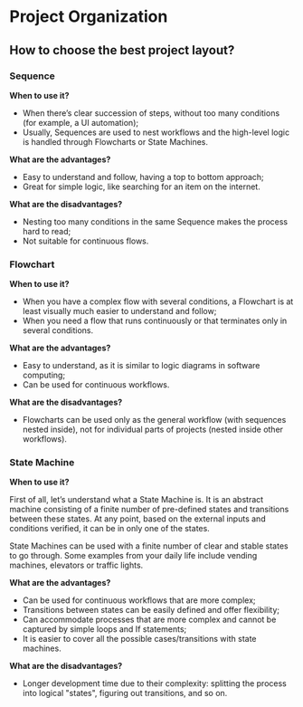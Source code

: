 # Project Organization

## How to choose the best project layout?

### Sequence
**When to use it?**
- When there’s clear succession of steps, without too many conditions (for example, a UI automation);
- Usually, Sequences are used to nest workflows and the high-level logic is handled through Flowcharts or State Machines.

**What are the advantages?**
- Easy to understand and follow, having a top to bottom approach;
- Great for simple logic, like searching for an item on the internet.

**What are the disadvantages?**
- Nesting too many conditions in the same Sequence makes the process hard to read;
- Not suitable for continuous flows.

### Flowchart
**When to use it?**
- When you have a complex flow with several conditions, a Flowchart is at least visually much easier to understand and follow;
- When you need a flow that runs continuously or that terminates only in several conditions.

**What are the advantages?**
- Easy to understand, as it is similar to logic diagrams in software computing;
- Can be used for continuous workflows.

**What are the disadvantages?**
- Flowcharts can be used only as the general workflow (with sequences nested inside), not for individual parts of projects (nested inside other workflows).

### State Machine
**When to use it?**

First of all, let’s understand what a State Machine is. It is an abstract machine consisting of a finite number of pre-defined states and transitions between these states. At any point, based on the external inputs and conditions verified, it can be in only one of the states.

State Machines can be used with a finite number of clear and stable states to go through. Some examples from your daily life include vending machines, elevators or traffic lights.

**What are the advantages?**
- Can be used for continuous workflows that are more complex;
- Transitions between states can be easily defined and offer flexibility;
- Can accommodate processes that are more complex and cannot be captured by simple loops and If statements;
- It is easier to cover all the possible cases/transitions with state machines.

**What are the disadvantages?**
- Longer development time due to their complexity: splitting the process into logical "states", figuring out transitions, and so on.